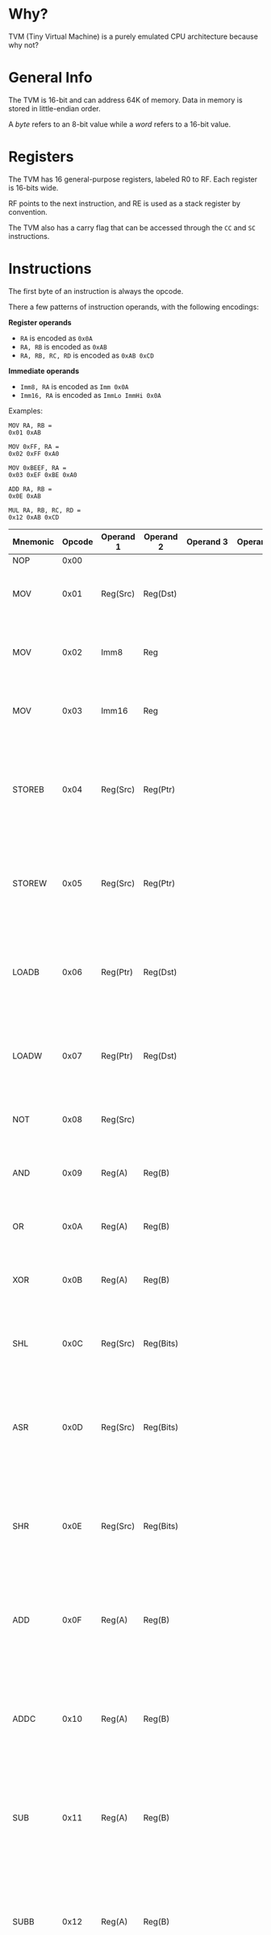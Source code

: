 # Why? 

TVM (Tiny Virtual Machine) is a purely emulated CPU architecture because why not?

# General Info

The TVM is 16-bit and can address 64K of memory. Data in memory is stored in little-endian order.

A *byte* refers to an 8-bit value while a *word* refers to a 16-bit value.

# Registers

The TVM has 16 general-purpose registers, labeled R0 to RF. Each register is 16-bits wide.

RF points to the next instruction, and RE is used as a stack register by convention.

The TVM also has a carry flag that can be accessed through the `CC` and `SC` instructions.

# Instructions

The first byte of an instruction is always the opcode.

There a few patterns of instruction operands, with the following encodings:

**Register operands**

* `RA` is encoded as `0x0A`
* `RA, RB` is encoded as `0xAB`
* `RA, RB, RC, RD` is encoded as `0xAB 0xCD`

**Immediate operands**

* `Imm8, RA` is encoded as `Imm 0x0A`
* `Imm16, RA` is encoded as `ImmLo ImmHi 0x0A`

Examples:

```
MOV RA, RB =
0x01 0xAB

MOV 0xFF, RA =
0x02 0xFF 0xA0

MOV 0xBEEF, RA =
0x03 0xEF 0xBE 0xA0

ADD RA, RB =
0x0E 0xAB

MUL RA, RB, RC, RD =
0x12 0xAB 0xCD
```

|Mnemonic|Opcode|Operand 1 |Operand 2 |Operand 3 |Operand 4 |Desc|
|--------|------|----------|----------|----------|----------|----|
|NOP     |0x00  |          |          |          |          |    |
|MOV     |0x01  | Reg(Src) | Reg(Dst) |          |          | Sets register Dst to the value stored in register Src |
|MOV     |0x02  | Imm8     | Reg      |          |          | Sets lower byte of the register to the immediate value |
|MOV     |0x03  | Imm16    | Reg      |          |          | Sets the register to the immediate value |
|STOREB  |0x04  | Reg(Src) | Reg(Ptr) |          |          | Sets the byte in memory pointed to by register Ptr to the value of the lower byte of register Src |
|STOREW  |0x05  | Reg(Src) | Reg(Ptr) |          |          | Sets the word in memory pointed to by register Ptr to the value of register Src |
|LOADB   |0x06  | Reg(Ptr) | Reg(Dst) |          |          | Sets the lower byte of register Dst to the byte in memory pointed to by register Ptr |
|LOADW   |0x07  | Reg(Ptr) | Reg(Dst) |          |          | Sets register Dst to the word in memory pointed to by register Ptr |
|NOT     |0x08  | Reg(Src) |          |          |          | Sets register Src to the bitwise NOT of register Src
|AND     |0x09  | Reg(A)   | Reg(B)   |          |          | Sets register B to the bitwise AND of register A and B |
|OR      |0x0A  | Reg(A)   | Reg(B)   |          |          | Sets register B to the bitwise OR of register A and B | 
|XOR     |0x0B  | Reg(A)   | Reg(B)   |          |          | Sets register B to the bitwise XOR of reigster A and B |
|SHL     |0x0C  | Reg(Src) | Reg(Bits)|          |          | Sets register Src to the value of register Val shifted left by (register Bits) bits |
|ASR     |0x0D  | Reg(Src) | Reg(Bits)|          |          | Sets register Src to the value of register Val shifted right by (register Bits) bits, preserving the MSB |
|SHR     |0x0E  | Reg(Src) | Reg(Bits)|          |          | Sets register Src to the value of register Val shifted right by (register Bits) bits, **not** preserving the MSB |
|ADD     |0x0F  | Reg(A)   | Reg(B)   |          |          | Sets register B to the value of register A plus register B. Updates the carry flag |
|ADDC    |0x10  | Reg(A)   | Reg(B)   |          |          | Sets register B to the value of register A plus register B, **taking into account the carry flag**. Updates the carry flag |
|SUB     |0x11  | Reg(A)   | Reg(B)   |          |          | Sets register B to the value of register A minus register B. Updates the borrow flag |
|SUBB    |0x12  | Reg(A)   | Reg(B)   |          |          | Sets register B to the value of register A minus register B, **taking into account the "borrow" (carry) flag**. Updates the borrow flag |
|MUL     |0x13  | Reg(A)   | Reg(B)   |Reg(DstHi)|Reg(DstLo)| Sets \[DstHi, DstLo] to the value of register A times register B, treating the two registers as one 32-bit value |
|DIV     |0x15  | Reg(A)   | Reg(B)   | Reg(Dst) |          | Sets Dst to the value of register A divided by register B |
|CC      |0x16  |          |          |          |          | Clears the carry flag |
|SC      |0x17  |          |          |          |          | Sets the carry flag |
|IFZ     |0x1A  | Reg      |          |          |          | Runs the next instruction only if the register is zero |
|IF      |0x1B  | Reg      |          |          |          | Runs the next instruction only if the register is not zero |
|IFEQ    |0x1C  | Reg(A)   | Reg(B)   |          |          | Runs the next instruction only if register A equals register B |
|IFNEQ   |0x1D  | Reg(A)   | Reg(B)   |          |          | Runs the next instruction only if register A does not equal register B |
|IFGU    |0x1E  | Reg(A)   | Reg(B)   |          |          | Runs the next instruction only if register A is greater than register B (unsigned comparison) |
|IFLU    |0x1F  | Reg(A)   | Reg(B)   |          |          | Runs the next instruction only if register A is less than register B (unsigned comparison) |
|IFGS    |0x23  | Reg(A)   | Reg(B)   |          |          | Runs the next instruction only if register A is greater than register B (signed comparison) |
|IFLS    |0x24  | Reg(A)   | Reg(B)   |          |          | Runs the next instruction only if register A is less than register B (signed comparison) |
|IFC     |0x25  |          |          |          |          | Runs the next instruction only if the carry flag is set |
|IFNC    |0x26  |          |          |          |          | Runs the next instruction only if the carry flag is not set |
|CALL    |0x20  | Reg      |          |          |          | Pushes RF onto the stack, and sets RF to the register |
|PUSHB   |0x21  | Reg      |          |          |          | Sets the byte in memory pointed to by RF to the register, and decrements RF |
|PUSHW   |0x22  | Reg      |          |          |          | Sets the word in memory pointed to by RF to the register, and decrements RF |

# TODO
Interrupts, devices, general IO crap...